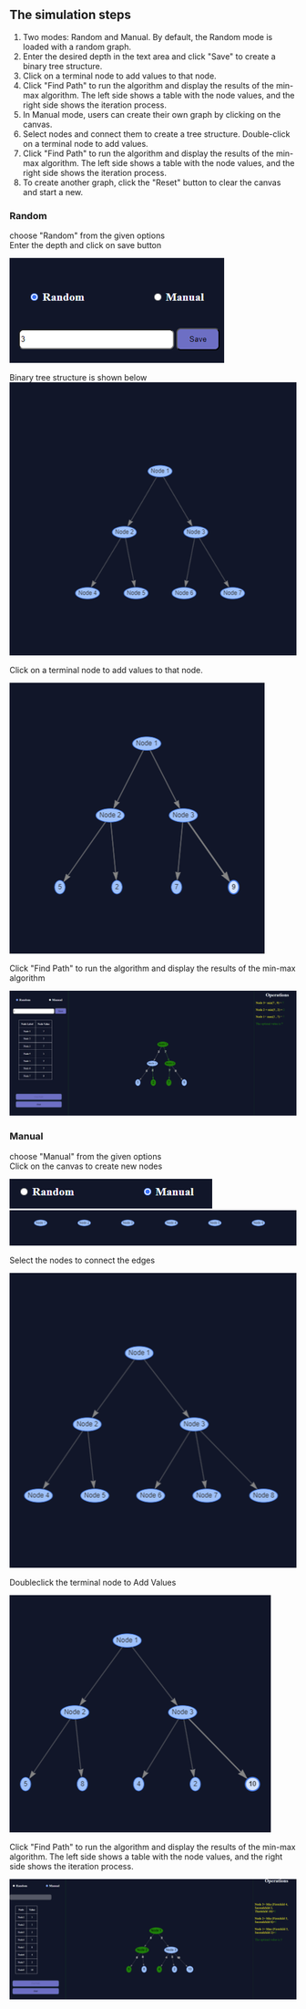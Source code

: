 
## The simulation steps

1. Two modes: Random and Manual. By default, the Random mode is loaded with a random graph.
2. Enter the desired depth in the text area and click "Save" to create a binary tree structure.
3. Click on a terminal node to add values to that node.
4. Click "Find Path" to run the algorithm and display the results of the min-max algorithm. The left side shows a table with the node values, and the right side shows the iteration process.
5. In Manual mode, users can create their own graph by clicking on the canvas.
6. Select nodes and connect them to create a tree structure. Double-click on a terminal node to add values.
7. Click "Find Path" to run the algorithm and display the results of the min-max algorithm. The left side shows a table with the node values, and the right side shows the iteration process.
8. To create another graph, click the "Reset" button to clear the canvas and start a new.



### Random


<p>choose  "Random" from the given options</br>
Enter the depth and click on save button </p>

<img src="images/game1.png" alt="game1.PNG">
<P>Binary tree structure is shown below
<img src="images/game2.png" alt="game2.PNG">
<p>Click on a terminal node to add values to that node.</p>
<img src="images/game3.png" alt="game3.PNG">
<p>Click "Find Path" to run the algorithm and display the results of the min-max algorithm</p>
<img src="images/game.png" alt="game.PNG">




### Manual


<p>choose  "Manual" from the given options</br>
Click on the canvas to create new nodes  </p>
<img src="images/gm1.png" alt="gm1.PNG">
<img src="images/gm2.png" alt="gm2.PNG">
<p> Select the nodes to connect the edges</p>
<img src="images/gm3.png" alt="gm3.PNG">
<p>Doubleclick the terminal node to Add Values</p>
<img src="images/gm4.png" alt="gm4.PNG">
<p>Click "Find Path" to run the algorithm and display the results of the min-max algorithm. The left side shows a table with the node values, and the right side shows the iteration process.</p>

<img src="images/gm5.png" alt="gm5.PNG">

